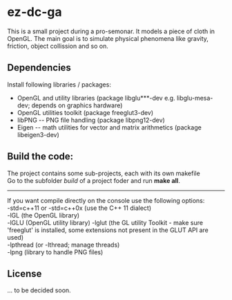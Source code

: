 # ez-dc-ga

This is a small project during a pro-semonar. It models a piece of cloth in OpenGL. The main goal is to simulate physical phenomena like gravity, friction, object collission and so on.

## Dependencies
Install following libraries / packages:
* OpenGL and utility libraries (package libglu***-dev e.g. libglu-mesa-dev; depends on graphics hardware)
* OpenGL utilities toolkit (package freeglut3-dev)
* libPNG  -- PNG file handling (package libpng12-dev)
* Eigen -- math utilities for vector and matrix arithmetics (package libeigen3-dev)

## Build the code:
The project contains some sub-projects, each with its own makefile  
Go to the subfolder _build_ of a project foder and run __make all__.
***
If you want compile directly on the console use the following options:  
-std=c++11 or -std=c++0x (use the C++ 11 dialect)  
-lGL (the OpenGL library)  
-lGLU (OpenGL utility library)
-lglut (the GL utility Toolkit - make sure 'freeglut' is installed, some extensions not present in the GLUT API are used)  
-lpthread (or -lthread; manage threads)  
-lpng (library to handle PNG files)

## License
... to be decided soon.

